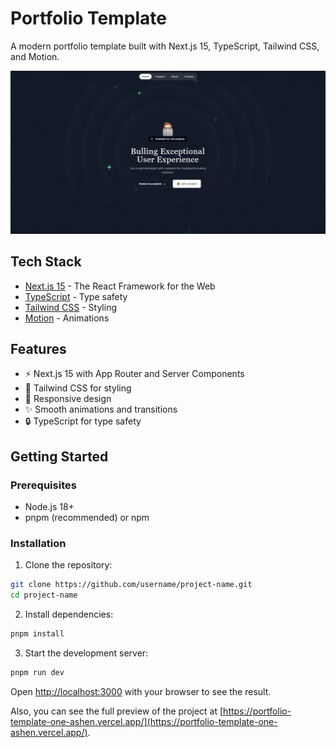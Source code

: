 # Portfolio Template

A modern portfolio template built with Next.js 15, TypeScript, Tailwind CSS, and Motion.

![Portfolio Template Preview](/public/preview.png)

## Tech Stack

- [Next.js 15](https://nextjs.org/) - The React Framework for the Web
- [TypeScript](https://www.typescriptlang.org/) - Type safety
- [Tailwind CSS](https://tailwindcss.com/) - Styling
- [Motion](https://motion.dev/) - Animations

## Features

- ⚡️ Next.js 15 with App Router and Server Components
- 💨 Tailwind CSS for styling
- 📱 Responsive design
- ✨ Smooth animations and transitions
- 🔒 TypeScript for type safety

## Getting Started

### Prerequisites

- Node.js 18+ 
- pnpm (recommended) or npm

### Installation

1. Clone the repository:
```bash
git clone https://github.com/username/project-name.git
cd project-name
```

2. Install dependencies:
```bash
pnpm install
```

3. Start the development server:
```bash
pnpm run dev
```

Open [http://localhost:3000](http://localhost:3000) with your browser to see the result.

Also, you can see the full preview of the project at [https://portfolio-template-one-ashen.vercel.app/](https://portfolio-template-one-ashen.vercel.app/).